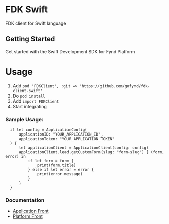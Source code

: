 # FDK Swift


FDK client for Swift language


## Getting Started
Get started with the Swift Development SDK for Fynd Platform


# Usage

1. Add `pod 'FDKClient', :git => 'https://github.com/gofynd/fdk-client-swift'`
2. Do `pod install`
3. Add `import FDKClient`
4. Start integrating

### Sample Usage:
```
  if let config = ApplicationConfig(
      applicationID: "YOUR_APPLICATION_ID",
      applicationToken: "YOUR_APPLICATION_TOKEN"
  ) {
      let applicationClient = ApplicationClient(config: config)
      applicationClient.lead.getCustomForm(slug: "form-slug") { (form, error) in
          if let form = form {
              print(form.title)
          } else if let error = error {
              print(error.message)
          }
      }
  }
```


### Documentation

* [Application Front](documentation/APPLICATION.md)
* [Platform Front](documentation/PLATFORM.md)